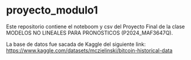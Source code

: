# proyecto_modulo1
Este repositorio contiene el noteboom y csv del Proyecto Final de la clase MODELOS NO LINEALES PARA PRONOSTICOS (P2024_MAF3647Q).

La base de datos fue sacada de Kaggle del siguiente link:
https://www.kaggle.com/datasets/mczielinski/bitcoin-historical-data

